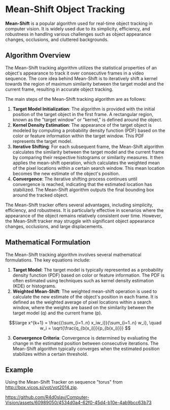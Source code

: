 # Mean-Shift Object Tracking

<b>Mean-Shift</b> is a popular algorithm used for real-time object tracking in computer vision. It is widely used due to its simplicity, efficiency, and robustness in handling various challenges such as object appearance changes, occlusions, and cluttered backgrounds.


## Algorithm Overview

The Mean-Shift tracking algorithm utilizes the statistical properties of an object's appearance to track it over consecutive frames in a video sequence. The core idea behind Mean-Shift is to iteratively shift a kernel towards the region of maximum similarity between the target model and the current frame, resulting in accurate object tracking.

The main steps of the Mean-Shift tracking algorithm are as follows:

1. <b>Target Model Initialization</b>: The algorithm is provided with the initial position of the target object in the first frame. A rectangular region, known as the "target window" or "kernel," is defined around the object.
2. <b>Kernel Density Estimation</b>: The appearance of the target object is modeled by computing a probability density function (PDF) based on the color or feature information within the target window. This PDF represents the target model.
3. <b>Iterative Shifting</b>: For each subsequent frame, the Mean-Shift algorithm calculates the similarity between the target model and the current frame by comparing their respective histograms or similarity measures. It then applies the mean-shift operation, which calculates the weighted mean of the pixel locations within a certain search window. This mean location becomes the new estimate of the object's position.
4. <b>Convergence</b>: The iterative shifting process continues until convergence is reached, indicating that the estimated location has stabilized. The Mean-Shift algorithm outputs the final bounding box around the tracked object.

The Mean-Shift tracker offers several advantages, including simplicity, efficiency, and robustness. It is particularly effective in scenarios where the appearance of the object remains relatively consistent over time. However, the Mean-Shift tracker may struggle with significant object appearance changes, occlusions, and large displacements.

## Mathematical Formulation

The Mean-Shift tracking algorithm involves several mathematical formulations. The key equations include:

1. <b>Target Model</b>: The target model is typically represented as a probability density function (PDF) based on color or feature information. The PDF is often estimated using techniques such as kernel density estimation (KDE) or histograms.
2. <b>Weighted Mean-Shift</b>: The weighted mean-shift operation is used to calculate the new estimate of the object's position in each frame. It is defined as the weighted average of pixel locations within a search window, where the weights are based on the similarity between the target model (q) and the current frame (p).

$$\large x^{k+1} = \frac{{\sum_{i=1..n} x_iw_i}}{\sum_{i=1..n} w_i}, \quad w_i = \sqrt{\frac{q_{b(x_i)}}{p_{b(x_i)}}} $$

3. <b>Convergence Criteria</b>: Convergence is determined by evaluating the change in the estimated position between consecutive iterations. The Mean-Shift algorithm typically converges when the estimated position stabilizes within a certain threshold.

## Example
Using the Mean-Shift Tracker on sequence "torus" from http://box.vicos.si/vot/vot2014.zip. 


https://github.com/R4d0slav/Computer-Vision/assets/60989050/4534d0a4-62f0-45d4-b10e-4ab9bcc63b73



